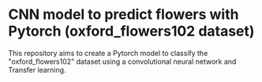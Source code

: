 # CNN model to predict flowers with Pytorch (oxford_flowers102 dataset)

This repository aims to create a Pytorch model to classify the "oxford_flowers102" dataset using a convolutional neural network and Transfer learning.
